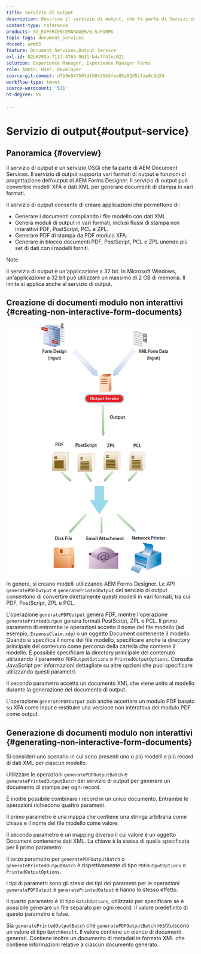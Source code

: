 ```yaml
---
title: Servizio di output
description: Descrive il servizio di output, che fa parte di Servizi documentali AEM
content-type: reference
products: SG_EXPERIENCEMANAGER/6.5/FORMS
topic-tags: document_services
docset: aem65
feature: Document Services,Output Service
exl-id: 82b0293a-711f-4769-9b11-b4cff4fec021
solution: Experience Manager, Experience Manager Forms
role: Admin, User, Developer
source-git-commit: d7b9e947503df58435b3fee85a92d51fae8c1d2d
workflow-type: tm+mt
source-wordcount: '511'
ht-degree: 5%

---
```


# Servizio di output{#output-service}

## Panoramica {#overview}

Il servizio di output è un servizio OSGi che fa parte di AEM Document Services. Il servizio di output supporta vari formati di output e funzioni di progettazione dell’output di AEM Forms Designer. Il servizio di output può convertire modelli XFA e dati XML per generare documenti di stampa in vari formati.

Il servizio di output consente di creare applicazioni che permettono di:

* Generare i documenti compilando i file modello con dati XML.
* Genera moduli di output in vari formati, inclusi flussi di stampa non interattivi PDF, PostScript, PCL e ZPL.
* Generare PDF di stampa da PDF modulo XFA.
* Generare in blocco documenti PDF, PostScript, PCL e ZPL unendo più set di dati con i modelli forniti.

>[!NOTE]
>
>Il servizio di output è un&#39;applicazione a 32 bit. In Microsoft Windows, un&#39;applicazione a 32 bit può utilizzare un massimo di 2 GB di memoria. Il limite si applica anche al servizio di output.

## Creazione di documenti modulo non interattivi {#creating-non-interactive-form-documents}

![usingoutput_modified](assets/usingoutput_modified.png)

In genere, si creano modelli utilizzando AEM Forms Designer. Le API `generatePDFOutput` e `generatePrintedOutput` del servizio di output consentono di convertire direttamente questi modelli in vari formati, tra cui PDF, PostScript, ZPL e PCL.

L&#39;operazione `generatePDFOutput` genera PDF, mentre l&#39;operazione `generatePrintedOutput` genera formati PostScript, ZPL e PCL. Il primo parametro di entrambe le operazioni accetta il nome del file modello (ad esempio, `ExpenseClaim.xdp`) o un oggetto Document contenente il modello. Quando si specifica il nome del file modello, specificare anche la directory principale del contenuto come percorso della cartella che contiene il modello. È possibile specificare la directory principale del contenuto utilizzando il parametro `PDFOutputOptions` o `PrintedOutputOptions`. Consulta JavaScript per informazioni dettagliate su altre opzioni che puoi specificare utilizzando questi parametri.

Il secondo parametro accetta un documento XML che viene unito al modello durante la generazione del documento di output.

L&#39;operazione `generatePDFOutput` può anche accettare un modulo PDF basato su XFA come input e restituire una versione non interattiva del modulo PDF come output.

## Generazione di documenti modulo non interattivi {#generating-non-interactive-form-documents}

Si consideri uno scenario in cui sono presenti uno o più modelli e più record di dati XML per ciascun modello.

Utilizzare le operazioni `generatePDFOutputBatch` e `generatePrintedOutputBatch` del servizio di output per generare un documento di stampa per ogni record.

È inoltre possibile combinare i record in un unico documento. Entrambe le operazioni richiedono quattro parametri.

Il primo parametro è una mappa che contiene una stringa arbitraria come chiave e il nome del file modello come valore.

Il secondo parametro è un mapping diverso il cui valore è un oggetto Document contenente dati XML. La chiave è la stessa di quella specificata per il primo parametro.

Il terzo parametro per `generatePDFOutputBatch` o `generatePrintedOutputBatch` è rispettivamente di tipo `PDFOutputOptions` o `PrintedOutputOptions`.

I tipi di parametri sono gli stessi dei tipi dei parametri per le operazioni `generatePDFOutput` e `generatePrintedOutput` e hanno lo stesso effetto.

Il quarto parametro è di tipo `BatchOptions`, utilizzato per specificare se è possibile generare un file separato per ogni record. Il valore predefinito di questo parametro è false.

Sia `generatePrintedOutputBatch` che `generatePDFOutputBatch` restituiscono un valore di tipo `BatchResult`. Il valore contiene un elenco di documenti generati. Contiene inoltre un documento di metadati in formato XML che contiene informazioni relative a ciascun documento generato.
